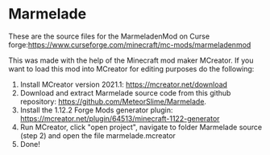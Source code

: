 # Marmelade
These are the source files for the MarmeladenMod on Curse forge:https://www.curseforge.com/minecraft/mc-mods/marmeladenmod

This was made with the help of the Minecraft mod maker MCreator. 
If you want to load this mod into MCreator for editing purposes do the following:

1) Install MCreator version 2021.1: https://mcreator.net/download
2) Download and extract Marmelade source code from this github repository: https://github.com/MeteorSlime/Marmelade.
3) Install the 1.12.2  Forge Mods generator plugin: https://mcreator.net/plugin/64513/minecraft-1122-generator
4) Run MCreator, click "open project", navigate to folder Marmelade source (step 2) and open the file marmelade.mcreator
5) Done!  
